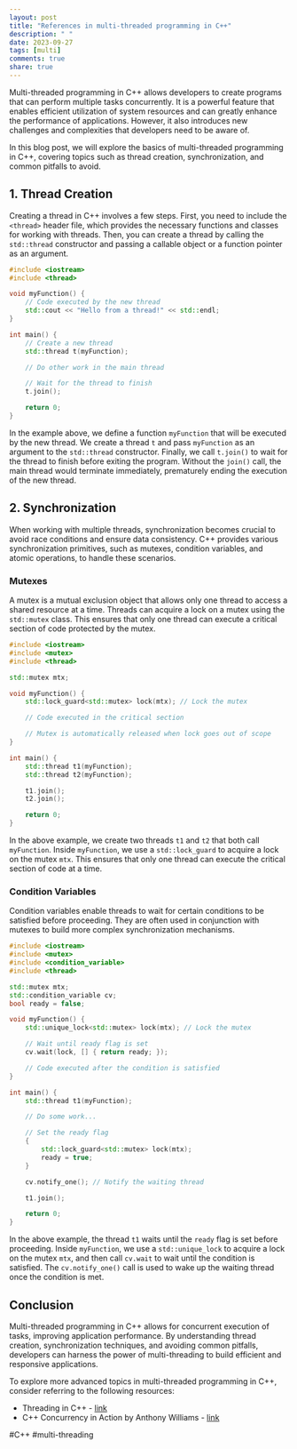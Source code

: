 ```yaml
---
layout: post
title: "References in multi-threaded programming in C++"
description: " "
date: 2023-09-27
tags: [multi]
comments: true
share: true
---
```


Multi-threaded programming in C++ allows developers to create programs that can perform multiple tasks concurrently. It is a powerful feature that enables efficient utilization of system resources and can greatly enhance the performance of applications. However, it also introduces new challenges and complexities that developers need to be aware of.

In this blog post, we will explore the basics of multi-threaded programming in C++, covering topics such as thread creation, synchronization, and common pitfalls to avoid.

## 1. Thread Creation

Creating a thread in C++ involves a few steps. First, you need to include the `<thread>` header file, which provides the necessary functions and classes for working with threads. Then, you can create a thread by calling the `std::thread` constructor and passing a callable object or a function pointer as an argument.

```cpp
#include <iostream>
#include <thread>

void myFunction() {
    // Code executed by the new thread
    std::cout << "Hello from a thread!" << std::endl;
}

int main() {
    // Create a new thread
    std::thread t(myFunction);

    // Do other work in the main thread

    // Wait for the thread to finish
    t.join();

    return 0;
}
```

In the example above, we define a function `myFunction` that will be executed by the new thread. We create a thread `t` and pass `myFunction` as an argument to the `std::thread` constructor. Finally, we call `t.join()` to wait for the thread to finish before exiting the program. Without the `join()` call, the main thread would terminate immediately, prematurely ending the execution of the new thread.

## 2. Synchronization

When working with multiple threads, synchronization becomes crucial to avoid race conditions and ensure data consistency. C++ provides various synchronization primitives, such as mutexes, condition variables, and atomic operations, to handle these scenarios.

### Mutexes

A mutex is a mutual exclusion object that allows only one thread to access a shared resource at a time. Threads can acquire a lock on a mutex using the `std::mutex` class. This ensures that only one thread can execute a critical section of code protected by the mutex.

```cpp
#include <iostream>
#include <mutex>
#include <thread>

std::mutex mtx;

void myFunction() {
    std::lock_guard<std::mutex> lock(mtx); // Lock the mutex

    // Code executed in the critical section

    // Mutex is automatically released when lock goes out of scope
}

int main() {
    std::thread t1(myFunction);
    std::thread t2(myFunction);

    t1.join();
    t2.join();

    return 0;
}
```

In the above example, we create two threads `t1` and `t2` that both call `myFunction`. Inside `myFunction`, we use a `std::lock_guard` to acquire a lock on the mutex `mtx`. This ensures that only one thread can execute the critical section of code at a time.

### Condition Variables

Condition variables enable threads to wait for certain conditions to be satisfied before proceeding. They are often used in conjunction with mutexes to build more complex synchronization mechanisms.

```cpp
#include <iostream>
#include <mutex>
#include <condition_variable>
#include <thread>

std::mutex mtx;
std::condition_variable cv;
bool ready = false;

void myFunction() {
    std::unique_lock<std::mutex> lock(mtx); // Lock the mutex

    // Wait until ready flag is set
    cv.wait(lock, [] { return ready; });

    // Code executed after the condition is satisfied
}

int main() {
    std::thread t1(myFunction);

    // Do some work...

    // Set the ready flag
    {
        std::lock_guard<std::mutex> lock(mtx);
        ready = true;
    }

    cv.notify_one(); // Notify the waiting thread

    t1.join();

    return 0;
}
```

In the above example, the thread `t1` waits until the `ready` flag is set before proceeding. Inside `myFunction`, we use a `std::unique_lock` to acquire a lock on the mutex `mtx`, and then call `cv.wait` to wait until the condition is satisfied. The `cv.notify_one()` call is used to wake up the waiting thread once the condition is met.

## Conclusion

Multi-threaded programming in C++ allows for concurrent execution of tasks, improving application performance. By understanding thread creation, synchronization techniques, and avoiding common pitfalls, developers can harness the power of multi-threading to build efficient and responsive applications.

To explore more advanced topics in multi-threaded programming in C++, consider referring to the following resources:
- Threading in C++ - [link](https://www.learncpp.com/cpp-tutorial/mutex-and-unique_lock-part-1/)
- C++ Concurrency in Action by Anthony Williams - [link](https://www.manning.com/books/c-plus-plus-concurrency-in-action-second-edition)

#C++ #multi-threading